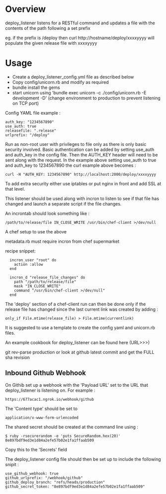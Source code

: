 # Overview
deploy_listener listens for a RESTful command and updates a file with the contents of 
the path following a set prefix

eg. if the prefix is /deploy then curl http://hostname/deploy/xxxxyyyy will populate
the given release file with xxxxyyyy

# Usage

- Create a deploy_listener_config.yml file as described below
- Copy config/unicorn.rb and modify as required
- bundle install the gems
- start unicorn using 'bundle exec unicorn -c ./config/unicorn.rb -E development -D' (change environment to production to prevent listening on TCP port)

Config YAML file example :

```
auth_key: "1234567890"
use_auth: true
releasefile: ".release"
urlprefix: "/deploy"
```

Run as non-root user with privileges to file only as there is only basic security 
involved. Basic authentication can be added by setting use_auth and auth_key in the 
config file. Then the AUTH_KEY header will need to be sent along with the request.
In the example above setting use_auth to true and auth_key to 1234567890 the curl
example above becomes :

```
curl -H "AUTH_KEY: 1234567890" http://localhost:2000/deploy/xxxxyyyy
```

To add extra security either use iptables or put nginx in front and add SSL at
that level.

This listener should be used along with incron to listen to see if that file has 
changed and launch a separate script if the file changes.

An incrontab should look something like :

```
/path/to/release/file IN_CLOSE_WRITE /usr/bin/chef-client >/dev/null
```
A chef setup to use the above 

metadata.rb must require incron from chef supermarket

recipe snippet:

```  
  incron_user "root" do
    action :allow
  end
  
  incron_d "release_file_changes" do
    path "/path/to/release/file"
    mask "IN_CLOSE_WRITE"
    command "/usr/bin/chef-client >/dev/null"
  end
```
The 'deploy' section of a chef-client run can then be done only if the release file has
changed since the last current link was created by adding :

```
only_if File.mtime(release_file) > File.mtime(currentlink)
```

It is suggested to use a template to create the config yaml and unicorn.rb files. 

An example cookbook for deploy_listener can be found here (URL>>>)

git rev-parse production or look at github latest commit and get the FULL sha revision


## Inbound Github Webhook

On Githib set up a webhook with the 'Payload URL' set to the URL that deploy_listener is
listening on. For example :

```
https://677acac1.ngrok.io/webhook/github
```
The 'Content type' should be set to 

```
application/x-www-form-urlencoded
```

The shared secret should be created at the command line using :

```
$ ruby -rsecurerandom -e 'puts SecureRandom.hex(20)'
8e897bdf9ed3e1d84a2efe57b02e1fa1ffaab509 
```
Copy this to the 'Secrets' field

The deploy_listener config file should then be set up to include the following snipit :

```
use_github_webhook: true
github_urlprefix: "/webhook/github"
github_deploy_branch: "refs/heads/production"
github_secret_token: "8e897bdf9ed3e1d84a2efe57b02e1fa1ffaab509"
```


